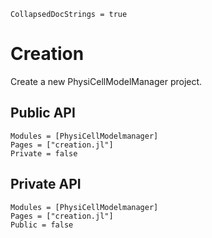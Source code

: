 ```@meta
CollapsedDocStrings = true
```

# Creation

Create a new PhysiCellModelManager project.

## Public API
```@autodocs
Modules = [PhysiCellModelmanager]
Pages = ["creation.jl"]
Private = false
```

## Private API
```@autodocs
Modules = [PhysiCellModelmanager]
Pages = ["creation.jl"]
Public = false
```